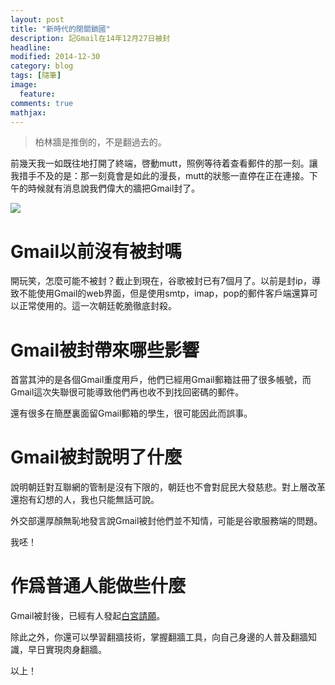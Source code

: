 ```yaml
---
layout: post
title: "新時代的閉關鎖國"
description: 記Gmail在14年12月27日被封
headline: 
modified: 2014-12-30
category: blog
tags: [隨筆]
image: 
  feature: 
comments: true
mathjax: 
---
```


> 柏林牆是推倒的，不是翻過去的。
<!--more-->

前幾天我一如既往地打開了終端，啓動mutt，照例等待着查看郵件的那一刻。讓我措手不及的是：那一刻竟會是如此的漫長，mutt的狀態一直停在正在連接。下午的時候就有消息說我們偉大的牆把Gmail封了。

![][1]

# Gmail以前沒有被封嗎

開玩笑，怎麼可能不被封？截止到現在，谷歌被封已有7個月了。以前是封ip，導致不能使用Gmail的web界面，但是使用smtp，imap，pop的郵件客戶端還算可以正常使用的。這一次朝廷乾脆徹底封殺。

# Gmail被封帶來哪些影響

首當其沖的是各個Gmail重度用戶，他們已經用Gmail郵箱註冊了很多帳號，而Gmail這次失聯很可能導致他們再也收不到找回密碼的郵件。

還有很多在簡歷裏面留Gmail郵箱的學生，很可能因此而誤事。

# Gmail被封說明了什麼

說明朝廷對互聯網的管制是沒有下限的，朝廷也不會對屁民大發慈悲。對上層改革還抱有幻想的人，我也只能無話可說。

外交部還厚顏無恥地發言說Gmail被封他們並不知情，可能是谷歌服務端的問題。

我呸！

# 作爲普通人能做些什麼

Gmail被封後，已經有人發起[白宮請願][2]。

除此之外，你還可以學習翻牆技術，掌握翻牆工具，向自己身邊的人普及翻牆知識，早日實現肉身翻牆。

以上！

[1]: http://ibrother.qiniudn.com/gmail.png

[2]: https://petitions.whitehouse.gov/petition/call-chinese-authority-stop-blocking-major-internet-services-such-gmail-great-firewall/LdTvXqJw
